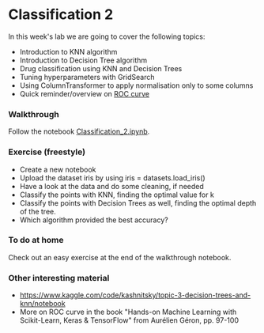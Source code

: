 # Classification 2

In this week's lab we are going to cover the following topics:

- Introduction to KNN algorithm
- Introduction to Decision Tree algorithm
- Drug classification using KNN and Decision Trees
- Tuning hyperparameters with GridSearch
- Using ColumnTransformer to apply normalisation only to some columns
- Quick reminder/overview on [ROC curve](ROC_AUC.pdf)

### Walkthrough
Follow the notebook [Classification_2.ipynb](https://github.com/michalis0/DataMining_and_MachineLearning/blob/master/week7/Classification_2.ipynb).

### Exercise (freestyle)
- Create a new notebook 
- Upload the dataset iris by using iris = datasets.load_iris()
- Have a look at the data and do some cleaning, if needed
- Classify the points with KNN, finding the optimal value for k
- Classify the points with Decision Trees as well, finding the optimal depth of the tree.
- Which algorithm provided the best accuracy?


### To do at home
Check out an easy exercise at the end of the walkthrough notebook.

### Other interesting material
- https://www.kaggle.com/code/kashnitsky/topic-3-decision-trees-and-knn/notebook
- More on ROC curve in the book "Hands-on Machine Learning
with Scikit-Learn, Keras & TensorFlow" from Aurélien Géron, pp. 97-100
